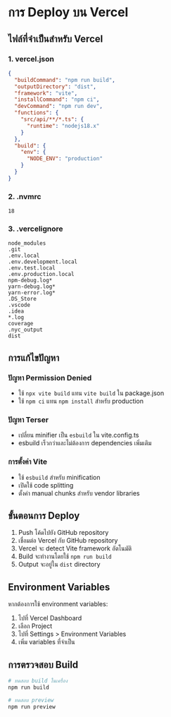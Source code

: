 # การ Deploy บน Vercel

## ไฟล์ที่จำเป็นสำหรับ Vercel

### 1. vercel.json
```json
{
  "buildCommand": "npm run build",
  "outputDirectory": "dist",
  "framework": "vite",
  "installCommand": "npm ci",
  "devCommand": "npm run dev",
  "functions": {
    "src/api/**/*.ts": {
      "runtime": "nodejs18.x"
    }
  },
  "build": {
    "env": {
      "NODE_ENV": "production"
    }
  }
}
```

### 2. .nvmrc
```
18
```

### 3. .vercelignore
```
node_modules
.git
.env.local
.env.development.local
.env.test.local
.env.production.local
npm-debug.log*
yarn-debug.log*
yarn-error.log*
.DS_Store
.vscode
.idea
*.log
coverage
.nyc_output
dist
```

## การแก้ไขปัญหา

### ปัญหา Permission Denied
- ใช้ `npx vite build` แทน `vite build` ใน package.json
- ใช้ `npm ci` แทน `npm install` สำหรับ production

### ปัญหา Terser
- เปลี่ยน minifier เป็น `esbuild` ใน vite.config.ts
- esbuild เร็วกว่าและไม่ต้องการ dependencies เพิ่มเติม

### การตั้งค่า Vite
- ใช้ `esbuild` สำหรับ minification
- เปิดใช้ code splitting
- ตั้งค่า manual chunks สำหรับ vendor libraries

## ขั้นตอนการ Deploy

1. Push โค้ดไปยัง GitHub repository
2. เชื่อมต่อ Vercel กับ GitHub repository
3. Vercel จะ detect Vite framework อัตโนมัติ
4. Build จะทำงานโดยใช้ `npm run build`
5. Output จะอยู่ใน `dist` directory

## Environment Variables

หากต้องการใช้ environment variables:
1. ไปที่ Vercel Dashboard
2. เลือก Project
3. ไปที่ Settings > Environment Variables
4. เพิ่ม variables ที่จำเป็น

## การตรวจสอบ Build

```bash
# ทดสอบ build ในเครื่อง
npm run build

# ทดสอบ preview
npm run preview
```
